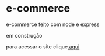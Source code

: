 # e-commerce
 e-commerce feito com node e express

 em construção
 
 <p> para acessar o site clique<a href="https://joao-regio.github.io/e-commerce/index.html"> aqui</a></p>
